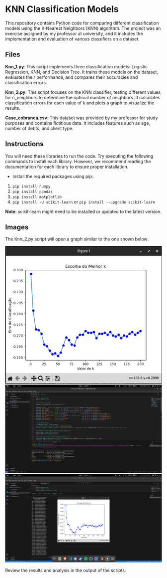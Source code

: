 # KNN Classification Models

This repository contains Python code for comparing different classification models using the K-Nearest Neighbors (KNN) algorithm. The project was an exercise assigned by my professor at university, and it includes the implementation and evaluation of various classifiers on a dataset.

## **Files**
**Knn_1.py**: This script implements three classification models: Logistic Regression, KNN, and Decision Tree. It trains these models on the dataset, evaluates their performance, and compares their accuracies and classification errors.

**Knn_2.py**: This script focuses on the KNN classifier, testing different values for n_neighbors to determine the optimal number of neighbors. It calculates classification errors for each value of k and plots a graph to visualize the results.

**Case_cobranca.csv**: This dataset was provided by my professor for study purposes and contains fictitious data. It includes features such as age, number of debts, and client type.

## **Instructions** 
You will need these libraries to run the code. 
Try executing the following commands to install each library. 
However, we recommend reading the documentation for each library to ensure proper installation.
- Install the required packages using pip:
1. `pip install numpy`
2. `pip install pandas`
3. `pip install matplotlib`
4. `pip install -U scikit-learn` or `pip install --upgrade scikit-learn`

**Note**: scikit-learn might need to be installed or updated to the latest version.

## **Images** 

The Knn_2.py script will open a graph similar to the one shown below:

<p align="center">
 <img src="https://github.com/victorrossh/KNN-Classification-Analysis/blob/main/imagens/graph.png"/>
  <img src="https://github.com/victorrossh/KNN-Classification-Analysis/blob/main/imagens/terminal1.png"/>
   <img src="https://github.com/victorrossh/KNN-Classification-Analysis/blob/main/imagens/terminal2.png"/>
</p>

Review the results and analysis in the output of the scripts.

